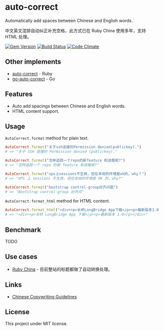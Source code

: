 # auto-correct

Automatically add spaces between Chinese and English words.

中文英文混排自动纠正补充空格，此方式已在 Ruby China 使用多年，支持 HTML 处理。

[![Gem Version](https://badge.fury.io/rb/auto-correct.svg)](https://rubygems.org/gems/auto-correct) [![Build
Status](https://api.travis-ci.org/huacnlee/auto-correct.svg?branch=master&.svg)](http://travis-ci.org/huacnlee/auto-correct) [![Code Climate](https://codeclimate.com/github/huacnlee/auto-correct/badges/gpa.svg)](https://codeclimate.com/github/huacnlee/auto-correct)


## Other implements

- [auto-correct](https://github.com/huacnlee/auto-correct) - Ruby
- [go-auto-correct](https://github.com/huacnlee/go-auto-correct) - Go

## Features

- Auto add spacings between Chinese and English words.
- HTML content support.

## Usage

`AutoCorrect.format` method for plain text.

```ruby
AutoCorrect.format("关于ssh连接的Permission denied(publickey).")
# => "关于 SSH 连接的 Permission denied (publickey)."

AutoCorrect.format("怎样追踪一个repo的新feature 和进展呢?")
# => "怎样追踪一个 repo 的新 feature 和进展呢?"

AutoCorrect.format("vps上sessions不生效，但在本地的环境是ok的，why？")
# => "VPS 上 sessions 不生效，但在本地的环境是 OK 的，why?"

AutoCorrect.format("bootstrap control-group对齐问题")
# => "Bootstrap control-group 对齐问"
```

`AutoCorrect.format_html` method for HTML content.

```ruby
AutoCorrect.format_html("<div><p>长桥LongBridge App下载</p><p>最新版本1.0</p></div>")
# => "<div><p>长桥 LongBridge App 下载</p><p>最新版本 1.0</p></div>"
```

## Benchmark

TODO

## Use cases

* [Ruby China](https://ruby-china.org) - 目前整站的标题都做了自动转换处理。

## Links

* [Chinese Copywriting Guidelines](https://github.com/sparanoid/chinese-copywriting-guidelines)

## License

This project under MIT license.
